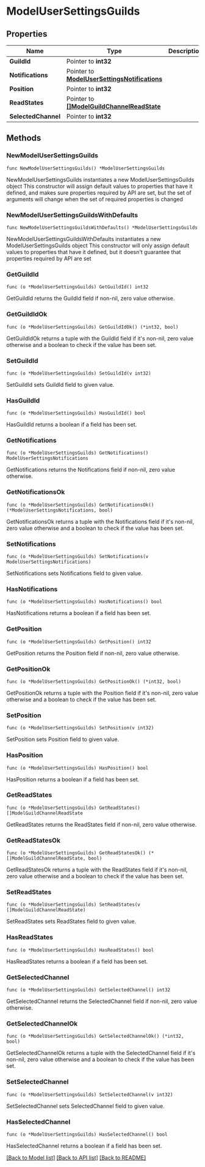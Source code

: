 # ModelUserSettingsGuilds

## Properties

Name | Type | Description | Notes
------------ | ------------- | ------------- | -------------
**GuildId** | Pointer to **int32** |  | [optional] 
**Notifications** | Pointer to [**ModelUserSettingsNotifications**](ModelUserSettingsNotifications.md) |  | [optional] 
**Position** | Pointer to **int32** |  | [optional] 
**ReadStates** | Pointer to [**[]ModelGuildChannelReadState**](ModelGuildChannelReadState.md) |  | [optional] 
**SelectedChannel** | Pointer to **int32** |  | [optional] 

## Methods

### NewModelUserSettingsGuilds

`func NewModelUserSettingsGuilds() *ModelUserSettingsGuilds`

NewModelUserSettingsGuilds instantiates a new ModelUserSettingsGuilds object
This constructor will assign default values to properties that have it defined,
and makes sure properties required by API are set, but the set of arguments
will change when the set of required properties is changed

### NewModelUserSettingsGuildsWithDefaults

`func NewModelUserSettingsGuildsWithDefaults() *ModelUserSettingsGuilds`

NewModelUserSettingsGuildsWithDefaults instantiates a new ModelUserSettingsGuilds object
This constructor will only assign default values to properties that have it defined,
but it doesn't guarantee that properties required by API are set

### GetGuildId

`func (o *ModelUserSettingsGuilds) GetGuildId() int32`

GetGuildId returns the GuildId field if non-nil, zero value otherwise.

### GetGuildIdOk

`func (o *ModelUserSettingsGuilds) GetGuildIdOk() (*int32, bool)`

GetGuildIdOk returns a tuple with the GuildId field if it's non-nil, zero value otherwise
and a boolean to check if the value has been set.

### SetGuildId

`func (o *ModelUserSettingsGuilds) SetGuildId(v int32)`

SetGuildId sets GuildId field to given value.

### HasGuildId

`func (o *ModelUserSettingsGuilds) HasGuildId() bool`

HasGuildId returns a boolean if a field has been set.

### GetNotifications

`func (o *ModelUserSettingsGuilds) GetNotifications() ModelUserSettingsNotifications`

GetNotifications returns the Notifications field if non-nil, zero value otherwise.

### GetNotificationsOk

`func (o *ModelUserSettingsGuilds) GetNotificationsOk() (*ModelUserSettingsNotifications, bool)`

GetNotificationsOk returns a tuple with the Notifications field if it's non-nil, zero value otherwise
and a boolean to check if the value has been set.

### SetNotifications

`func (o *ModelUserSettingsGuilds) SetNotifications(v ModelUserSettingsNotifications)`

SetNotifications sets Notifications field to given value.

### HasNotifications

`func (o *ModelUserSettingsGuilds) HasNotifications() bool`

HasNotifications returns a boolean if a field has been set.

### GetPosition

`func (o *ModelUserSettingsGuilds) GetPosition() int32`

GetPosition returns the Position field if non-nil, zero value otherwise.

### GetPositionOk

`func (o *ModelUserSettingsGuilds) GetPositionOk() (*int32, bool)`

GetPositionOk returns a tuple with the Position field if it's non-nil, zero value otherwise
and a boolean to check if the value has been set.

### SetPosition

`func (o *ModelUserSettingsGuilds) SetPosition(v int32)`

SetPosition sets Position field to given value.

### HasPosition

`func (o *ModelUserSettingsGuilds) HasPosition() bool`

HasPosition returns a boolean if a field has been set.

### GetReadStates

`func (o *ModelUserSettingsGuilds) GetReadStates() []ModelGuildChannelReadState`

GetReadStates returns the ReadStates field if non-nil, zero value otherwise.

### GetReadStatesOk

`func (o *ModelUserSettingsGuilds) GetReadStatesOk() (*[]ModelGuildChannelReadState, bool)`

GetReadStatesOk returns a tuple with the ReadStates field if it's non-nil, zero value otherwise
and a boolean to check if the value has been set.

### SetReadStates

`func (o *ModelUserSettingsGuilds) SetReadStates(v []ModelGuildChannelReadState)`

SetReadStates sets ReadStates field to given value.

### HasReadStates

`func (o *ModelUserSettingsGuilds) HasReadStates() bool`

HasReadStates returns a boolean if a field has been set.

### GetSelectedChannel

`func (o *ModelUserSettingsGuilds) GetSelectedChannel() int32`

GetSelectedChannel returns the SelectedChannel field if non-nil, zero value otherwise.

### GetSelectedChannelOk

`func (o *ModelUserSettingsGuilds) GetSelectedChannelOk() (*int32, bool)`

GetSelectedChannelOk returns a tuple with the SelectedChannel field if it's non-nil, zero value otherwise
and a boolean to check if the value has been set.

### SetSelectedChannel

`func (o *ModelUserSettingsGuilds) SetSelectedChannel(v int32)`

SetSelectedChannel sets SelectedChannel field to given value.

### HasSelectedChannel

`func (o *ModelUserSettingsGuilds) HasSelectedChannel() bool`

HasSelectedChannel returns a boolean if a field has been set.


[[Back to Model list]](../README.md#documentation-for-models) [[Back to API list]](../README.md#documentation-for-api-endpoints) [[Back to README]](../README.md)



